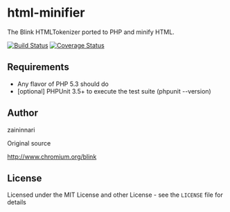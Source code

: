 html-minifier
=============
The Blink HTMLTokenizer ported to PHP and minify HTML.

[![Build Status](https://travis-ci.org/zaininnari/html-minifier.png?branch=master)](https://travis-ci.org/zaininnari/html-minifier)
[![Coverage Status](https://coveralls.io/repos/zaininnari/html-minifier/badge.png?branch=master)](https://coveralls.io/r/zaininnari/html-minifier?branch=master)

Requirements
------------

- Any flavor of PHP 5.3 should do
- [optional] PHPUnit 3.5+ to execute the test suite (phpunit --version)

Author
------

zaininnari

Original source

http://www.chromium.org/blink

License
-------

Licensed under the MIT License and other License - see the `LICENSE` file for details
